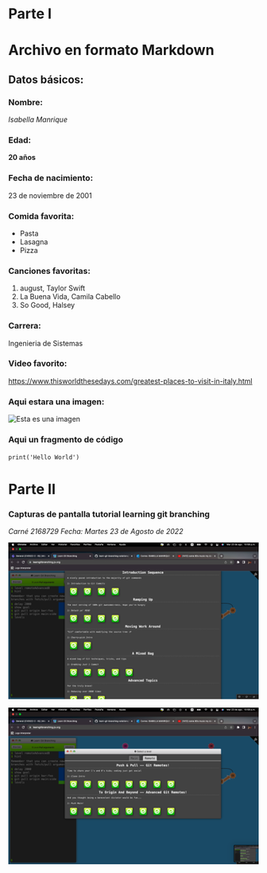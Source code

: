 # Parte I
# Archivo en formato Markdown
## Datos básicos:
### Nombre:
_Isabella Manrique_
### Edad:

**20 años**

### Fecha de nacimiento:

23 de noviembre de 2001

### Comida favorita:

* Pasta
* Lasagna
* Pizza

### Canciones favoritas:

1. august, Taylor Swift
2. La Buena Vida, Camila Cabello
3. So Good, Halsey

### Carrera:
Ingenieria de Sistemas

### Video favorito:

<https://www.thisworldthesedays.com/greatest-places-to-visit-in-italy.html>

### Aqui estara una imagen:

![Esta es una imagen](https://64.media.tumblr.com/02a5385518e4b5a437592dee286523c8/47424e14c05a3e2e-20/s1280x1920/99882cf859af5d22bd1e14023fe697fe382f5dc5.jpg)

### Aqui un fragmento de código

`print('Hello World')`

# Parte II

### Capturas de pantalla tutorial learning git branching
_Carné 2168729_
_Fecha: Martes 23 de Agosto de 2022_

![imagen1](imagen1.png)

![imagen2](imagen2.png)
